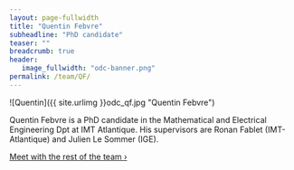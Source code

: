 ```yaml
---
layout: page-fullwidth
title: "Quentin Febvre"
subheadline: "PhD candidate"
teaser: ""
breadcrumb: true
header:
   image_fullwidth: "odc-banner.png"
permalink: /team/QF/
---
```


![Quentin]({{ site.urlimg }}odc_qf.jpg "Quentin Febvre")

Quentin Febvre is a PhD candidate in the Mathematical and Electrical Engineering Dpt at IMT Atlantique. His supervisors are Ronan Fablet (IMT-Atlantique) and Julien Le Sommer (IGE). 

<a class="radius button small" href="{{ site.url }}{{ site.baseurl }}/team/">Meet with the rest of the team ›</a>


